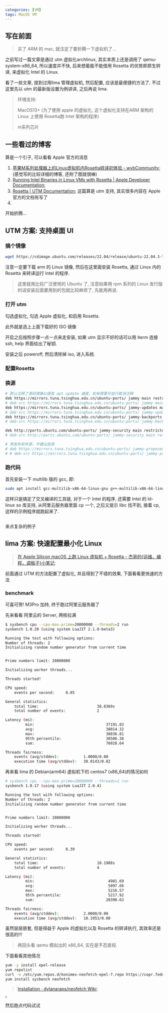 ```yaml
---
categories: [VM]
tags: MacOS VM
---
```


## 写在前面

>   买了 ARM 的 mac, 就注定了要折腾一下虚拟机了...

之前写过一篇文章是通过 utm 虚拟化archlinux, 其实本质上还是调用了 qemu-system-x86_64, 所以速度并不快, 后来想着能不能借用 Rosetta 的优势即原生转译, 来虚拟化 Intel 的 Linux.

 看了一些文章, 提到过用lima 管理虚拟机, 然后配置, 应该是最便捷的方法了, 不过这里先以 utm 的最新版设置为例讲讲, 之后再说 lima.

>   环境支持:
>
>   MacOS13+ (为了使用 apple 的虚拟化, 这个虚拟化支持在ARM 架构的 Linux 上使用 Rosetta跑 Intel 架构的程序)
>
>   m系列芯片

## 一些看过的博客

算是一个引子, 可以看看 Apple 官方的消息

1.   [苹果M系列处理器上的Linux虚拟机内Rosetta转译初体验 - wvbCommunity](https://community.wvbtech.com/d/3137);(感觉写的比较详细的博客, 还附了图就很棒)
2.   [Running Intel Binaries in Linux VMs with Rosetta | Apple Developer Documentation](https://developer.apple.com/documentation/virtualization/running_intel_binaries_in_linux_vms_with_rosetta);
3.   [Rosetta | UTM Documentation](https://docs.getutm.app/advanced/rosetta/); 这篇算是 utm 支持, 其实很多内容在 Apple 官方的文档有写了
4.   



开始折腾...



## UTM 方案: 支持桌面 UI

### 搞个镜像

```bash
wget https://cdimage.ubuntu.com/releases/22.04/release/ubuntu-22.04.3-live-server-arm64.iso
```

注意一定要下载 arm 的 Linux 镜像, 然后在这里面安装 Rosetta, 通过 Linux 内的 Rosetta 来转译运行 Intel 的程序. 

>   这里就用比较广泛使用的 Ubuntu 了, 注意如果用 rpm 系列的 Linux 发行版的话安装后面要用到的包就比较麻烦了, 先能用再说. 

### 打开 utm

勾选虚拟化, 勾选 Apple 虚拟化, 和启用 Rosetta. 

此外就是选上上面下载好的 ISO 镜像

开启之后按照步骤一点一点来走安装, 如果 utm 显示不好的话可以用 iterm 连接ssh, help 界面给出了秘钥.

安装之后 poweroff, 然后清除掉 iso, 进入系统. 

### 配置Rosetta



### 换源

```bash
# 默认注释了源码镜像以提高 apt update 速度，如有需要可自行取消注释
deb https://mirrors.tuna.tsinghua.edu.cn/ubuntu-ports/ jammy main restricted universe multiverse
# deb-src https://mirrors.tuna.tsinghua.edu.cn/ubuntu-ports/ jammy main restricted universe multiverse
deb https://mirrors.tuna.tsinghua.edu.cn/ubuntu-ports/ jammy-updates main restricted universe multiverse
# deb-src https://mirrors.tuna.tsinghua.edu.cn/ubuntu-ports/ jammy-updates main restricted universe multiverse
deb https://mirrors.tuna.tsinghua.edu.cn/ubuntu-ports/ jammy-backports main restricted universe multiverse
# deb-src https://mirrors.tuna.tsinghua.edu.cn/ubuntu-ports/ jammy-backports main restricted universe multiverse

deb http://ports.ubuntu.com/ubuntu-ports/ jammy-security main restricted universe multiverse
# deb-src http://ports.ubuntu.com/ubuntu-ports/ jammy-security main restricted universe multiverse

# 预发布软件源，不建议启用
# deb https://mirrors.tuna.tsinghua.edu.cn/ubuntu-ports/ jammy-proposed main restricted universe multiverse
# # deb-src https://mirrors.tuna.tsinghua.edu.cn/ubuntu-ports/ jammy-proposed main restricted universe multiverse
```



### 跑代码

首先安装一下 multilib 版的 gcc, 即:

```bash
sudo apt install gcc-multilib-x86-64-linux-gnu g++-multilib-x86-64-linux-gnu
```

这样只是搞定了交叉编译的工具链, 对于一个 Intel 的程序, 还需要 Intel 的 ld-linux so 库支持, 从阿里云服务器里面 cp 一个, 之后又提示 libc 找不到, 接着 cp, 这样的示例程序就跑起来了.

```bash

```



来点复杂的例子

## lima 方案: 快速配置最小化 Linux



>   [在 Apple Silicon macOS 上跑 Linux 虚拟机 + Rosetta - 杰哥的{运维，编程，调板子}小笔记](https://jia.je/software/2023/11/23/apple-silicon-linux-rosetta/#%E5%88%9B%E5%BB%BA-linux-%E8%99%9A%E6%8B%9F%E6%9C%BA);

前面通过 UTM 的方法配置了虚拟化, 并且得到了不错的效果, 下面看看更快速的方法





### benchmark

可喜可贺! M3Pro 加持, 终于跑过阿里云服务器了

先来看看 阿里云的 Server, 两核拉满

```bash
$ sysbench cpu --cpu-max-prime=20000000 --threads=2 run
sysbench 1.0.20 (using system LuaJIT 2.1.0-beta3)

Running the test with following options:
Number of threads: 2
Initializing random number generator from current time


Prime numbers limit: 20000000

Initializing worker threads...

Threads started!

CPU speed:
    events per second:     0.05

General statistics:
    total time:                          38.8369s
    total number of events:              2

Latency (ms):
         min:                                37191.83
         avg:                                38014.32
         max:                                38836.81
         95th percentile:                    38506.38
         sum:                                76028.64

Threads fairness:
    events (avg/stddev):           1.0000/0.00
    execution time (avg/stddev):   38.0143/0.82
```

再来看 lima 的 Debian(arm64) 虚拟机下的 centos7 (x86_64)的情况如何

```bash
# sysbench cpu --cpu-max-prime=20000000 --threads=2 run
sysbench 1.0.17 (using system LuaJIT 2.0.4)

Running the test with following options:
Number of threads: 2
Initializing random number generator from current time


Prime numbers limit: 20000000

Initializing worker threads...

Threads started!

CPU speed:
    events per second:     0.39

General statistics:
    total time:                          10.1988s
    total number of events:              4

Latency (ms):
         min:                                 4981.69
         avg:                                 5097.66
         max:                                 5216.57
         95th percentile:                     5217.92
         sum:                                20390.63

Threads fairness:
    events (avg/stddev):           2.0000/0.00
    execution time (avg/stddev):   10.1953/0.00
```

虽然层层嵌套, 但是得益于 Apple 的虚拟化以及 Rosetta 的转译执行, 其效率还是很高的!!!

>   再回头看 qemu 模拟出的 x86_64, 实在是不忍直视. 

下面看看其他情况

```bash
yum -y install epel-release
yum repolist
curl -o /etc/yum.repos.d/konimex-neofetch-epel-7.repo https://copr.fedorainfracloud.org/coprs/konimex/neofetch/repo/epel-7/konimex-neofetch-epel-7.repo
yum install sysbench neofetch
```

>   [Installation · dylanaraps/neofetch Wiki](https://github.com/dylanaraps/neofetch/wiki/Installation#fedora--rhel--centos--mageia--openmandriva);



<img src="https://cdn.jsdelivr.net/gh/zorchp/blogimage/%E6%88%AA%E5%B1%8F2024-02-04%2023.48.02.jpg" style="zoom:37%;" />



然后跑点代码试试
